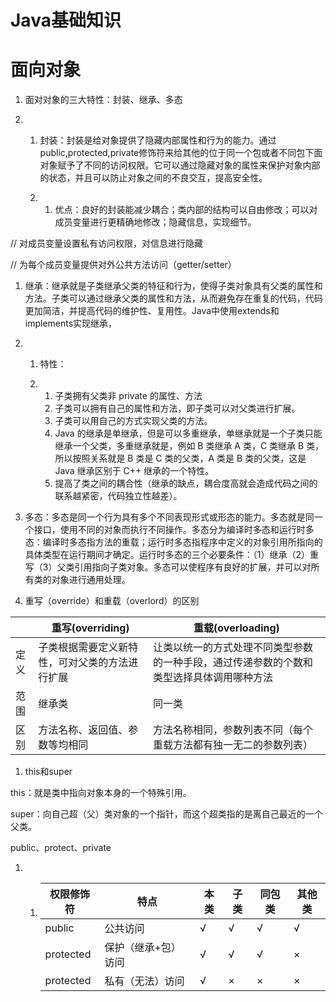 # Java基础知识

# 面向对象

1. 面对对象的三大特性：封装、继承、多态

2. 1. 封装：封装是给对象提供了隐藏内部属性和行为的能力。通过public,protected,private修饰符来给其他的位于同一个包或者不同包下面对象赋予了不同的访问权限。它可以通过隐藏对象的属性来保护对象内部的状态，并且可以防止对象之间的不良交互，提高安全性。

   2. 1. 优点：良好的封装能减少耦合；类内部的结构可以自由修改；可以对成员变量进行更精确地修改；隐藏信息，实现细节。

// 对成员变量设置私有访问权限，对信息进行隐藏

// 为每个成员变量提供对外公共方法访问（getter/setter）

1. 继承：继承就是子类继承父类的特征和行为，使得子类对象具有父类的属性和方法。子类可以通过继承父类的属性和方法，从而避免存在重复的代码，代码更加简洁，并提高代码的维护性、复用性。Java中使用extends和implements实现继承，

2. 1. 特性：

   2. 1. 子类拥有父类非       private 的属性、方法
      2. 子类可以拥有自己的属性和方法，即子类可以对父类进行扩展。
      3. 子类可以用自己的方式实现父类的方法。
      4. Java       的继承是单继承，但是可以多重继承，单继承就是一个子类只能继承一个父类，多重继承就是，例如 B 类继承 A 类，C 类继承 B       类，所以按照关系就是 B 类是 C 类的父类，A 类是 B 类的父类，这是 Java 继承区别于 C++ 继承的一个特性。
      5. 提高了类之间的耦合性（继承的缺点，耦合度高就会造成代码之间的联系越紧密，代码独立性越差）。

3. 多态：多态是同一个行为具有多个不同表现形式或形态的能力。多态就是同一个接口，使用不同的对象而执行不同操作。多态分为编译时多态和运行时多态：编译时多态指方法的重载；运行时多态指程序中定义的对象引用所指向的具体类型在运行期间才确定。运行时多态的三个必要条件：（1）继承（2）重写（3）父类引用指向子类对象。多态可以使程序有良好的扩展，并可以对所有类的对象进行通用处理。

1. 重写（override）和重载（overlord）的区别

|      | 重写(overriding)                               | 重载(overloading)                                            |
| ---- | ---------------------------------------------- | ------------------------------------------------------------ |
| 定义 | 子类根据需要定义新特性，可对父类的方法进行扩展 | 让类以统一的方式处理不同类型参数的一种手段，通过传递参数的个数和类型选择具体调用哪种方法 |
| 范围 | 继承类                                         | 同一类                                                       |
| 区别 | 方法名称、返回值、参数等均相同                 | 方法名称相同，参数列表不同（每个重载方法都有独一无二的参数列表） |

1. this和super

this：就是类中指向对象本身的一个特殊引用。

super：向自己超（父）类对象的一个指针，而这个超类指的是离自己最近的一个父类。

public、protect、private



1. 1. | 权限修饰符 | 特点                | 本类 | 子类 | 同包类 | 其他类 |
      | ---------- | ------------------- | ---- | ---- | ------ | ------ |
      | public     | 公共访问            | √    | √    | √      | √      |
      | protected  | 保护（继承+包）访问 | √    | √    | √      | ×      |
      | protected  | 私有（无法）访问    | √    | ×    | ×      | ×      |